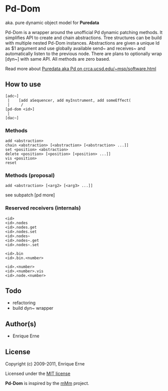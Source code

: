Pd-Dom
======

aka. pure dynamic object model for **Puredata**

Pd-Dom is a wrapper around the unofficial Pd dynamic
patching methods. It simplifies API to create and chain abstractions.
Tree structures can be build with multiple nested Pd-Dom instances.
Abstractions are given a unique Id as \$1 argument and use globally available
send~ and receives~ and automatically listen to the previous node. 
There are plans to optionally wrap [dyn~] with same API. All methods are zero based.

Read more about [Puredata aka Pd on crca.ucsd.edu/~msp/software.html](http://crca.ucsd.edu/~msp/software.html)

How to use
----------
	[adc~]
	 |	  [add aSequencer, add myInstrument, add someEffect(
	 |	   /
	[pd-dom <id>]
	 |
	[dac~]

### Methods

	add <abstraction>
	chain <abstraction> [<abstraction> [<abstraction> ...]]
	set <position> <abstraction>
	delete <position> [<position> [<position> ...]]
	vis <position>
	reset

### Methods (proposal)

	add <abstraction> [<arg2> [<arg3> ...]]

see subpatch [pd more]

### Reserved receivers (internals)

	<id>
	<id>.nodes
	<id>.nodes.get
	<id>.nodes.set
	<id>.nodes~
	<id>.nodes~.get
	<id>.nodes~.set
	
	<id>.bin
	<id>.bin.<number>

	<id>.<number>
	<id>.<number>.vis
	<id>.node.<number>

Todo
----

 * refactoring 
 * build dyn~ wrapper


Author(s)
---------

 * Enrique Erne

License
-------

Copyright (c) 2009-2011, Enrique Erne

Licensed under the [MIT license](http://www.opensource.org/licenses/mit-license.php)

**Pd-Dom** is inspired by the [mMm](http://puredata.info/Members/eni/mMm) project. 

